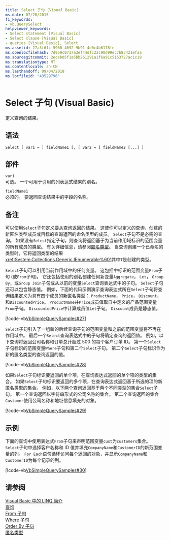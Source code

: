 ```yaml
---
title: Select 子句 (Visual Basic)
ms.date: 07/20/2015
f1_keywords:
- vb.QuerySelect
helpviewer_keywords:
- Select statement [Visual Basic]
- Select clause [Visual Basic]
- queries [Visual Basic], Select
ms.assetid: 27a3f61c-5960-4692-9b91-4d0c4b6178fe
ms.openlocfilehash: 7d959c0717a3ef44dfc23c90d99ec7b83421efaa
ms.sourcegitcommit: 2eceb05f1a5bb261291a1f6a91c5153727ac1c19
ms.translationtype: MT
ms.contentlocale: zh-CN
ms.lasthandoff: 09/04/2018
ms.locfileid: "43529796"
---
```

# <a name="select-clause-visual-basic"></a>Select 子句 (Visual Basic)
定义查询的结果。  
  
## <a name="syntax"></a>语法  
  
```  
Select [ var1 = ] fieldName1 [, [ var2 = ] fieldName2 [...] ]  
```  
  
## <a name="parts"></a>部件  
 `var1`  
 可选。 一个可用于引用的列表达式结果的别名。  
  
 `fieldName1`  
 必须的。 要返回查询结果中的字段的名称。  
  
## <a name="remarks"></a>备注  
 可以使用`Select`子句定义要从查询返回的结果。 这使你可以定义的查询，创建的新匿名类型成员或目标的查询返回的命名类型的成员。 `Select`子句不是必需的查询。 如果没有`Select`指定子句，则查询将返回基于为当前作用域标识的范围变量的所有成员的类型。 有关详细信息，请参阅[匿名类型](../../../visual-basic/programming-guide/language-features/objects-and-classes/anonymous-types.md)。 当查询创建一个已命名的类型时，它将返回类型的结果<xref:System.Collections.Generic.IEnumerable%601>其中`T`是创建的类型。  
  
 `Select`子句可以引用当前作用域中的任何变量。 这包括中标识的范围变量`From`子句 (或`From`子句)。 它还包括使用的别名创建任何新变量`Aggregate`， `Let`， `Group By`，或`Group Join`子句或从以前的变量`Select`查询表达式中的子句。 `Select`子句还可以包含静态值。 例如，下面的代码示例演示查询表达式所在`Select`子句将查询结果定义为具有四个成员的新匿名类型： `ProductName`， `Price`， `Discount`，和`DiscountedPrice`。 `ProductName`并`Price`成员值取自中定义的产品范围变量`From`子句。 `DiscountedPrice`中计算成员值`Let`子句。 `Discount`成员是静态值。  
  
 [!code-vb[VbSimpleQuerySamples#27](../../../visual-basic/language-reference/queries/codesnippet/VisualBasic/select-clause_1.vb)]  
  
 `Select`子句引入了一组新的后续查询子句的范围变量和之前的范围变量将不再在作用域中。 最后一个`Select`查询表达式中的子句将确定查询的返回值。 例如，以下查询将返回公司名称和订单总计超过 500 的每个客户订单 ID。 第一个`Select`子句标识的范围变量`Where`子句和第二个`Select`子句。 第二个`Select`子句标识作为新的匿名类型的查询返回的值。  
  
 [!code-vb[VbSimpleQuerySamples#28](../../../visual-basic/language-reference/queries/codesnippet/VisualBasic/select-clause_2.vb)]  
  
 如果`Select`子句标识要返回的单个项，在查询表达式返回的单个项的类型的集合。 如果`Select`子句标识要返回的多个项，在查询表达式返回基于所选的项的新匿名类型的集合。 例如，以下两个查询返回基于两个不同类型的集合`Select`子句。 第一个查询返回以字符串形式的公司名称的集合。 第二个查询返回的集合`Customer`使用公司名称和地址信息填充的对象。  
  
 [!code-vb[VbSimpleQuerySamples#29](../../../visual-basic/language-reference/queries/codesnippet/VisualBasic/select-clause_3.vb)]  
  
## <a name="example"></a>示例  
 下面的查询中使用表达式`From`子句来声明范围变量`cust`为`customers`集合。 `Select`子句中选择客户名称和 ID 值并填充`CompanyName`和`CustomerID`的新范围变量的列。 `For Each`语句循环访问每个返回的对象，并显示`CompanyName`和`CustomerID`为每个记录的列。  
  
 [!code-vb[VbSimpleQuerySamples#30](../../../visual-basic/language-reference/queries/codesnippet/VisualBasic/select-clause_4.vb)]  
  
## <a name="see-also"></a>请参阅  
 [Visual Basic 中的 LINQ 简介](../../../visual-basic/programming-guide/language-features/linq/introduction-to-linq.md)  
 [查询](../../../visual-basic/language-reference/queries/index.md)  
 [From 子句](../../../visual-basic/language-reference/queries/from-clause.md)  
 [Where 子句](../../../visual-basic/language-reference/queries/where-clause.md)  
 [Order By 子句](../../../visual-basic/language-reference/queries/order-by-clause.md)  
 [匿名类型](../../../visual-basic/programming-guide/language-features/objects-and-classes/anonymous-types.md)
